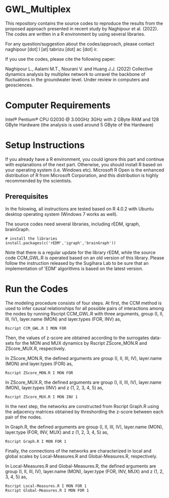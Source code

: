 # GWL_Multiplex
This repository contains the source codes to reproduce the results from the proposed approach presented in recent study by Naghipour et al. (2022). The codes are written in a R environment by using several libraries.

For any question/suggestion about the codes/approach, please contact naghipour [dot] l [at] tabrizu [dot] ac [dot] ir.

If you use the codes, please cite the following paper:

Naghipour L., Aalami M.T., Nourani V. and Huang J.J. (2022) Collective dynamics analysis by multiplex network to unravel the backbone of fluctuations in the groundwater level. Under review in computers and geosciences.

# Computer Requirements
Intel® Pentium® CPU G2030 @ 3.00GHz 3GHz with 2 GByte RAM and 128 GByte Hardware (the analysis is used around 5 GByte of the Hardware)

# Setup Instructions
If you already have a R environment, you could ignore this part and continue with explanations of the next part. Otherwise, you should install R based on your operating system (i.e. Windows etc). Microsoft R Open is the enhanced distribution of R from Microsoft Corporation, and this distribution is highly recommended by the scientists.  

## Prerequisites
In the folowing, all instructions are tested based on R 4.0.2 with Ubuntu desktop operating system (Windows 7 works as well). 

The source codes need several libraries, including rEDM, igraph, brainGraph.

```{r}
# install the libraries
install.packages(c('rEDM','igraph','brainGraph'))
```

Note that there is a regular update for the library rEDM, while the source code CCM_GWL.R is operated based on an old version of this library. Please follow the instruction released by the Sugihara Lab to be sure that an implementation of 'EDM' algorithms is based on the latest version. 

# Run the Codes
The modeling procedure consists of four steps. At first, the CCM method is used to infer causal relationships for all possible pairs of interactions among the nodes by running Rscript CCM_GWL.R with three arguments, group (I, II, III, IV), layer.name (MON) and layer.types (FOR, INV) as,

```{r}
Rscript CCM_GWL.R I MON FOR
```

Then, the values of z-score are obtained according to the surrogates data-sets for the MON and MUX dynamics by Rscript ZScore_MON.R and ZScore_MUX.R, respectively. 

In ZScore_MON.R, the defined arguments are group (I, II, III, IV), layer.name (MON) and layer.types (FOR) as,

```{r}
Rscript ZScore_MON.R I MON FOR
```

In ZScore_MUX.R, the defined arguments are group (I, II, III, IV), layer.name (MON), layer.types (INV) and z (1, 2, 3, 4, 5) as,

```{r}
Rscript ZScore_MUX.R I MON INV 1
```
In the next step, the networks are constructed from Rscript Graph.R using the adjacency matrices obtained by threshording the z-score between each pair of the nodes.

In Graph.R, the defined arguments are group (I, II, III, IV), layer.name (MON), layer.type (FOR, INV, MUX) and z (1, 2, 3, 4, 5) as,

```{r}
Rscript Graph.R I MON FOR 1
```

Finally, the connections of the networks are characterized in local and global scales by Local-Measures.R and Global-Measures.R, respectively.

In Local-Measures.R and Global-Measures.R, the defined arguments are group (I, II, III, IV), layer.name (MON), layer.type (FOR, INV, MUX) and z (1, 2, 3, 4, 5) as,

```{r}
Rscript Local-Measures.R I MON FOR 1
Rscript Global-Measures.R I MON FOR 1
```
